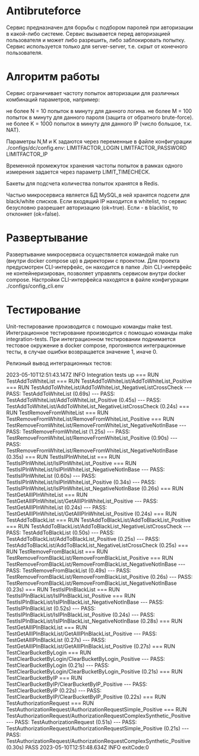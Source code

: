 # Antibruteforce
Сервис предназначен для борьбы с подбором паролей при авторизации в какой-либо системе.
Сервис вызывается перед авторизацией пользователя и может либо разрешить, либо заблокировать попытку.
Cервис используется только для server-server, т.е. скрыт от конечного пользователя.

# Алгоритм работы
Сервис ограничивает частоту попыток авторизации для различных комбинаций параметров, например:

не более N = 10 попыток в минуту для данного логина.
не более M = 100 попыток в минуту для данного пароля (защита от обратного brute-force).
не более K = 1000 попыток в минуту для данного IP (число большое, т.к. NAT).

Параметры N,M и K задаются через переменные в файле конфигурации ./configs/dc/config.env:
LIMITFACTOR_LOGIN
LIMITFACTOR_PASSWORD
LIMITFACTOR_IP

Временной промежуток хранения частоты попыток в рамках одного измерения задается через параметр LIMIT_TIMECHECK.

Бакеты для подсчета количества попыток хранятся в Redis.

Частью микросервиса является БД MySQL,в ней хранятся подсети для black/white списков.
Если входящий IP находится в whitelist, то сервис безусловно разрешает авторизацию (ok=true).
Если - в blacklist, то отклоняет (ok=false).

# Развертывание
Развертывание микросервиса осуществляется командой make run (внутри docker compose up) в директории с проектом.
Для проекта предусмотрен CLI-интерфейс, он находится в папке ./bin
CLI-интерфейс не контейнеризирован, позволяет управлять сервисом внутри docker compose.
Настройки CLI-интерфейса находятся в файле конфигурации ./configs/config_cli.env

# Тестирование
Unit-тестирование производится с помощью команды make test.
Интеграционное тестирование производится с помощью команды  make integration-tests. 
При интеграционном тестировании поднимается тестовое окружение в docker compose, прогоняются интеграционные тесты,
в случае ошибки возвращается значение 1, иначе 0.

Релизный вывод интеграционных тестов:

2023-05-10T12:51:43.147Z	INFO	Integration tests up
=== RUN   TestAddToWhiteList
=== RUN   TestAddToWhiteList/AddToWhiteList_Positive
=== RUN   TestAddToWhiteList/AddToWhiteList_NegativeListCrossCheck
--- PASS: TestAddToWhiteList (0.69s)
    --- PASS: TestAddToWhiteList/AddToWhiteList_Positive (0.45s)
    --- PASS: TestAddToWhiteList/AddToWhiteList_NegativeListCrossCheck (0.24s)
=== RUN   TestRemoveFromWhiteList
=== RUN   TestRemoveFromWhiteList/RemoveFromWhiteList_Positive
=== RUN   TestRemoveFromWhiteList/RemoveFromWhiteList_NegativeNotInBase
--- PASS: TestRemoveFromWhiteList (1.25s)
    --- PASS: TestRemoveFromWhiteList/RemoveFromWhiteList_Positive (0.90s)
    --- PASS: TestRemoveFromWhiteList/RemoveFromWhiteList_NegativeNotInBase (0.35s)
=== RUN   TestIsIPInWhiteList
=== RUN   TestIsIPInWhiteList/IsIPInWhiteList_Positive
=== RUN   TestIsIPInWhiteList/IsIPInWhiteList_NegativeNotInBase
--- PASS: TestIsIPInWhiteList (0.60s)
    --- PASS: TestIsIPInWhiteList/IsIPInWhiteList_Positive (0.34s)
    --- PASS: TestIsIPInWhiteList/IsIPInWhiteList_NegativeNotInBase (0.26s)
=== RUN   TestGetAllIPInWhiteList
=== RUN   TestGetAllIPInWhiteList/GetAllIPInWhiteList_Positive
--- PASS: TestGetAllIPInWhiteList (0.24s)
    --- PASS: TestGetAllIPInWhiteList/GetAllIPInWhiteList_Positive (0.24s)
=== RUN   TestAddToBlackList
=== RUN   TestAddToBlackList/AddToBlackList_Positive
=== RUN   TestAddToBlackList/AddToBlackList_NegativeListCrossCheck
--- PASS: TestAddToBlackList (0.50s)
    --- PASS: TestAddToBlackList/AddToBlackList_Positive (0.25s)
    --- PASS: TestAddToBlackList/AddToBlackList_NegativeListCrossCheck (0.25s)
=== RUN   TestRemoveFromBlackList
=== RUN   TestRemoveFromBlackList/RemoveFromBlackList_Positive
=== RUN   TestRemoveFromBlackList/RemoveFromBlackList_NegativeNotInBase
--- PASS: TestRemoveFromBlackList (0.49s)
    --- PASS: TestRemoveFromBlackList/RemoveFromBlackList_Positive (0.26s)
    --- PASS: TestRemoveFromBlackList/RemoveFromBlackList_NegativeNotInBase (0.23s)
=== RUN   TestIsIPInBlackList
=== RUN   TestIsIPInBlackList/IsIPInBlackList_Positive
=== RUN   TestIsIPInBlackList/IsIPInBlackList_NegativeNotInBase
--- PASS: TestIsIPInBlackList (0.52s)
    --- PASS: TestIsIPInBlackList/IsIPInBlackList_Positive (0.24s)
    --- PASS: TestIsIPInBlackList/IsIPInBlackList_NegativeNotInBase (0.28s)
=== RUN   TestGetAllIPInBlackList
=== RUN   TestGetAllIPInBlackList/GetAllIPInBlackList_Positive
--- PASS: TestGetAllIPInBlackList (0.27s)
    --- PASS: TestGetAllIPInBlackList/GetAllIPInBlackList_Positive (0.27s)
=== RUN   TestClearBucketByLogin
=== RUN   TestClearBucketByLogin/ClearBucketByLogin_Positive
--- PASS: TestClearBucketByLogin (0.21s)
    --- PASS: TestClearBucketByLogin/ClearBucketByLogin_Positive (0.21s)
=== RUN   TestClearBucketByIP
=== RUN   TestClearBucketByIP/ClearBucketByIP_Positive
--- PASS: TestClearBucketByIP (0.22s)
    --- PASS: TestClearBucketByIP/ClearBucketByIP_Positive (0.22s)
=== RUN   TestAuthorizationRequest
=== RUN   TestAuthorizationRequest/AuthorizationRequestSimple_Positive
=== RUN   TestAuthorizationRequest/AuthorizationRequestComplexSynthetic_Positive
--- PASS: TestAuthorizationRequest (0.51s)
    --- PASS: TestAuthorizationRequest/AuthorizationRequestSimple_Positive (0.21s)
    --- PASS: TestAuthorizationRequest/AuthorizationRequestComplexSynthetic_Positive (0.30s)
PASS
2023-05-10T12:51:48.634Z	INFO	exitCode:0



